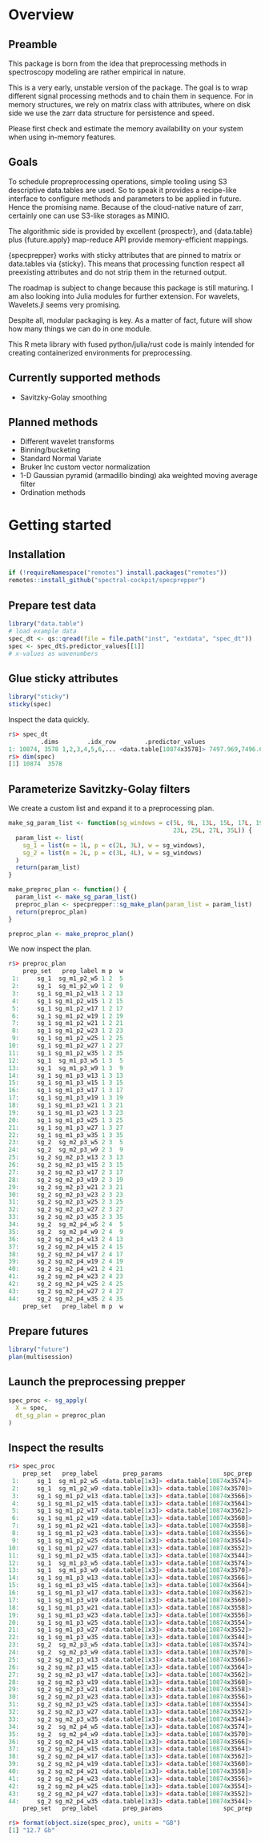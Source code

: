 
# Overview

## Preamble

This package is born from the idea that preprocessing methods in spectroscopy modeling are rather empirical in nature.

This is a very early, unstable version of the package. The goal is to wrap different signal processing methods and to chain them in sequence. For in memory structures, we rely on matrix class with attributes, where on disk side we use the zarr data structure for persistence and speed.

Please first check and estimate the memory availability on your system when using in-memory features.

## Goals

To schedule propreprocessing operations, simple tooling using S3 descriptive data.tables are used. So to speak it provides a recipe-like interface to configure methods and parameters to be applied in future. Hence the promising name. Because of the cloud-native nature of zarr, certainly one can use S3-like storages as MINIO.

The algorithmic side is provided by excellent {prospectr}, and {data.table} 
plus {future.apply} map-reduce API provide memory-efficient mappings.

{specprepper} works with sticky attributes that are pinned to matrix or data.tables via {sticky}. This means
that processing function respect all preexisting attributes and do not strip
them in the returned output.

The roadmap is subject to change because this package is still maturing.
I am also looking into Julia modules for further extension. For wavelets,
Wavelets.jl seems very promising.

Despite all, modular packaging is key. As a matter of fact, future will show 
how many things we can do in one module.

This R meta library with fused python/julia/rust code is mainly intended 
for creating containerized environments for preprocessing.

## Currently supported methods

- Savitzky-Golay smoothing

## Planned methods

- Different wavelet transforms
- Binning/bucketing
- Standard Normal Variate
- Bruker Inc custom vector normalization
- 1-D Gaussian pyramid (armadillo binding) aka weighted moving average filter
- Ordination methods

# Getting started

## Installation

```r
if (!requireNamespace("remotes") install.packages("remotes"))
remotes::install_github("spectral-cockpit/specprepper")
```

## Prepare test data

```r
library("data.table")
# load example data
spec_dt <- qs::qread(file = file.path("inst", "extdata", "spec_dt"))
spec <- spec_dt$.predictor_values[[1]]
# x-values as wavenumbers
```
## Glue sticky attributes

```r
library("sticky")
sticky(spec)
```

Inspect the data quickly.

```r
r$> spec_dt
         .dims        .idx_row        .predictor_values                                         .predictor_labels
1: 10874, 3578 1,2,3,4,5,6,... <data.table[10874x3578]> 7497.969,7496.041,7494.112,7492.184,7490.255,7488.327,...
r$> dim(spec)
[1] 10874  3578
```


## Parameterize Savitzky-Golay filters

We create a custom list and expand it to a preprocessing plan.

```r
make_sg_param_list <- function(sg_windows = c(5L, 9L, 13L, 15L, 17L, 19L, 21L,
                                              23L, 25L, 27L, 35L)) {
  param_list <- list(
    sg_1 = list(m = 1L, p = c(2L, 3L), w = sg_windows),
    sg_2 = list(m = 2L, p = c(3L, 4L), w = sg_windows)
  )
  return(param_list)
}

make_preproc_plan <- function() {
  param_list <- make_sg_param_list()
  preproc_plan <- specprepper::sg_make_plan(param_list = param_list)
  return(preproc_plan)
}

preproc_plan <- make_preproc_plan()
```

We now inspect the plan.

```r
r$> preproc_plan
    prep_set   prep_label m p  w
 1:     sg_1  sg_m1_p2_w5 1 2  5
 2:     sg_1  sg_m1_p2_w9 1 2  9
 3:     sg_1 sg_m1_p2_w13 1 2 13
 4:     sg_1 sg_m1_p2_w15 1 2 15
 5:     sg_1 sg_m1_p2_w17 1 2 17
 6:     sg_1 sg_m1_p2_w19 1 2 19
 7:     sg_1 sg_m1_p2_w21 1 2 21
 8:     sg_1 sg_m1_p2_w23 1 2 23
 9:     sg_1 sg_m1_p2_w25 1 2 25
10:     sg_1 sg_m1_p2_w27 1 2 27
11:     sg_1 sg_m1_p2_w35 1 2 35
12:     sg_1  sg_m1_p3_w5 1 3  5
13:     sg_1  sg_m1_p3_w9 1 3  9
14:     sg_1 sg_m1_p3_w13 1 3 13
15:     sg_1 sg_m1_p3_w15 1 3 15
16:     sg_1 sg_m1_p3_w17 1 3 17
17:     sg_1 sg_m1_p3_w19 1 3 19
18:     sg_1 sg_m1_p3_w21 1 3 21
19:     sg_1 sg_m1_p3_w23 1 3 23
20:     sg_1 sg_m1_p3_w25 1 3 25
21:     sg_1 sg_m1_p3_w27 1 3 27
22:     sg_1 sg_m1_p3_w35 1 3 35
23:     sg_2  sg_m2_p3_w5 2 3  5
24:     sg_2  sg_m2_p3_w9 2 3  9
25:     sg_2 sg_m2_p3_w13 2 3 13
26:     sg_2 sg_m2_p3_w15 2 3 15
27:     sg_2 sg_m2_p3_w17 2 3 17
28:     sg_2 sg_m2_p3_w19 2 3 19
29:     sg_2 sg_m2_p3_w21 2 3 21
30:     sg_2 sg_m2_p3_w23 2 3 23
31:     sg_2 sg_m2_p3_w25 2 3 25
32:     sg_2 sg_m2_p3_w27 2 3 27
33:     sg_2 sg_m2_p3_w35 2 3 35
34:     sg_2  sg_m2_p4_w5 2 4  5
35:     sg_2  sg_m2_p4_w9 2 4  9
36:     sg_2 sg_m2_p4_w13 2 4 13
37:     sg_2 sg_m2_p4_w15 2 4 15
38:     sg_2 sg_m2_p4_w17 2 4 17
39:     sg_2 sg_m2_p4_w19 2 4 19
40:     sg_2 sg_m2_p4_w21 2 4 21
41:     sg_2 sg_m2_p4_w23 2 4 23
42:     sg_2 sg_m2_p4_w25 2 4 25
43:     sg_2 sg_m2_p4_w27 2 4 27
44:     sg_2 sg_m2_p4_w35 2 4 35
    prep_set   prep_label m p  w
```

## Prepare futures

```r
library("future")
plan(multisession)
```

## Launch the preprocessing prepper

```r
spec_proc <- sg_apply(
  X = spec,
  dt_sg_plan = preproc_plan
)

```

## Inspect the results

```r
r$> spec_proc
    prep_set   prep_label       prep_params                 spc_prep
 1:     sg_1  sg_m1_p2_w5 <data.table[1x3]> <data.table[10874x3574]>
 2:     sg_1  sg_m1_p2_w9 <data.table[1x3]> <data.table[10874x3570]>
 3:     sg_1 sg_m1_p2_w13 <data.table[1x3]> <data.table[10874x3566]>
 4:     sg_1 sg_m1_p2_w15 <data.table[1x3]> <data.table[10874x3564]>
 5:     sg_1 sg_m1_p2_w17 <data.table[1x3]> <data.table[10874x3562]>
 6:     sg_1 sg_m1_p2_w19 <data.table[1x3]> <data.table[10874x3560]>
 7:     sg_1 sg_m1_p2_w21 <data.table[1x3]> <data.table[10874x3558]>
 8:     sg_1 sg_m1_p2_w23 <data.table[1x3]> <data.table[10874x3556]>
 9:     sg_1 sg_m1_p2_w25 <data.table[1x3]> <data.table[10874x3554]>
10:     sg_1 sg_m1_p2_w27 <data.table[1x3]> <data.table[10874x3552]>
11:     sg_1 sg_m1_p2_w35 <data.table[1x3]> <data.table[10874x3544]>
12:     sg_1  sg_m1_p3_w5 <data.table[1x3]> <data.table[10874x3574]>
13:     sg_1  sg_m1_p3_w9 <data.table[1x3]> <data.table[10874x3570]>
14:     sg_1 sg_m1_p3_w13 <data.table[1x3]> <data.table[10874x3566]>
15:     sg_1 sg_m1_p3_w15 <data.table[1x3]> <data.table[10874x3564]>
16:     sg_1 sg_m1_p3_w17 <data.table[1x3]> <data.table[10874x3562]>
17:     sg_1 sg_m1_p3_w19 <data.table[1x3]> <data.table[10874x3560]>
18:     sg_1 sg_m1_p3_w21 <data.table[1x3]> <data.table[10874x3558]>
19:     sg_1 sg_m1_p3_w23 <data.table[1x3]> <data.table[10874x3556]>
20:     sg_1 sg_m1_p3_w25 <data.table[1x3]> <data.table[10874x3554]>
21:     sg_1 sg_m1_p3_w27 <data.table[1x3]> <data.table[10874x3552]>
22:     sg_1 sg_m1_p3_w35 <data.table[1x3]> <data.table[10874x3544]>
23:     sg_2  sg_m2_p3_w5 <data.table[1x3]> <data.table[10874x3574]>
24:     sg_2  sg_m2_p3_w9 <data.table[1x3]> <data.table[10874x3570]>
25:     sg_2 sg_m2_p3_w13 <data.table[1x3]> <data.table[10874x3566]>
26:     sg_2 sg_m2_p3_w15 <data.table[1x3]> <data.table[10874x3564]>
27:     sg_2 sg_m2_p3_w17 <data.table[1x3]> <data.table[10874x3562]>
28:     sg_2 sg_m2_p3_w19 <data.table[1x3]> <data.table[10874x3560]>
29:     sg_2 sg_m2_p3_w21 <data.table[1x3]> <data.table[10874x3558]>
30:     sg_2 sg_m2_p3_w23 <data.table[1x3]> <data.table[10874x3556]>
31:     sg_2 sg_m2_p3_w25 <data.table[1x3]> <data.table[10874x3554]>
32:     sg_2 sg_m2_p3_w27 <data.table[1x3]> <data.table[10874x3552]>
33:     sg_2 sg_m2_p3_w35 <data.table[1x3]> <data.table[10874x3544]>
34:     sg_2  sg_m2_p4_w5 <data.table[1x3]> <data.table[10874x3574]>
35:     sg_2  sg_m2_p4_w9 <data.table[1x3]> <data.table[10874x3570]>
36:     sg_2 sg_m2_p4_w13 <data.table[1x3]> <data.table[10874x3566]>
37:     sg_2 sg_m2_p4_w15 <data.table[1x3]> <data.table[10874x3564]>
38:     sg_2 sg_m2_p4_w17 <data.table[1x3]> <data.table[10874x3562]>
39:     sg_2 sg_m2_p4_w19 <data.table[1x3]> <data.table[10874x3560]>
40:     sg_2 sg_m2_p4_w21 <data.table[1x3]> <data.table[10874x3558]>
41:     sg_2 sg_m2_p4_w23 <data.table[1x3]> <data.table[10874x3556]>
42:     sg_2 sg_m2_p4_w25 <data.table[1x3]> <data.table[10874x3554]>
43:     sg_2 sg_m2_p4_w27 <data.table[1x3]> <data.table[10874x3552]>
44:     sg_2 sg_m2_p4_w35 <data.table[1x3]> <data.table[10874x3544]>
    prep_set   prep_label       prep_params                 spc_prep

r$> format(object.size(spec_proc), units = "GB")
[1] "12.7 Gb"
```